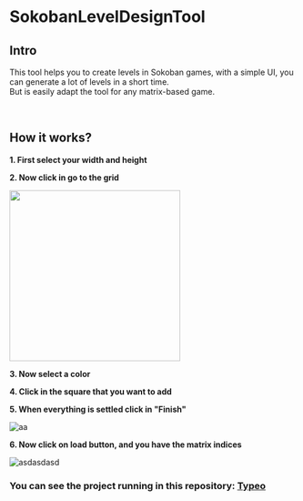 # SokobanLevelDesignTool

<h2>Intro</h2>
<p>This tool helps you to create levels in Sokoban games, with a simple UI, you can generate a lot of levels in a short time.<br> But is easily adapt the tool for any matrix-based game.</p>

<br>
<h2>How it works?</h2>

<p><b>1. First select your width and height</b></p>
<p><b>2. Now click in go to the grid</b></p>
<img src="https://i.ibb.co/rtwB2tm/captura.png" width="300px" height="300px">

<p><b>3. Now select a color</b></p>
<p><b>4. Click in the square that you want to add</b></p>
<p><b>5. When everything is settled click in "Finish"</b></p>
<img src="https://i.ibb.co/5hvhLW6/aa.png" alt="aa" border="0">

<p><b>6. Now click on load button, and you have the matrix indices</b></p>
<img src="https://i.ibb.co/KLRNtqf/asdasdasd.png" alt="asdasdasd" border="0">

<h3>You can see the project running in this repository: <a href="https://github.com/GabrielPrzybysz/Typeo">Typeo</a></h3>
